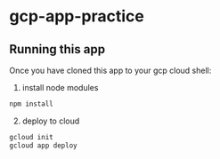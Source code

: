 # gcp-app-practice

## Running this app

Once you have cloned this app to your gcp cloud shell:

1. install node modules
``` bash
npm install
```

2. deploy to cloud
``` bash
gcloud init
gcloud app deploy
```
